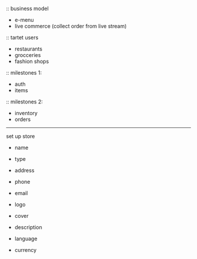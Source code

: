 :: business model
- e-menu
- live commerce (collect order from live stream)

:: tartet users
- restaurants 
- grocceries
- fashion shops

:: milestones 1:
- auth
- items

:: milestones 2:
- inventory
- orders

----
set up store
- name
- type
- address
- phone
- email
- logo
- cover

- description
- language
- currency
